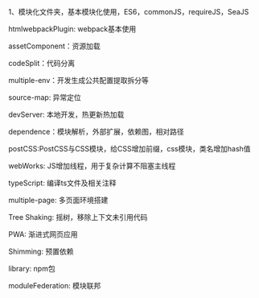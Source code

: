 1、模块化文件夹，基本模块化使用，ES6，commonJS，requireJS，SeaJS


htmlwebpackPlugin: webpack基本使用

assetComponent：资源加载

codeSplit：代码分离

multiple-env：开发生成公共配置提取拆分等

source-map: 异常定位

devServer: 本地开发，热更新热加载

dependence：模块解析，外部扩展，依赖图，相对路径

postCSS:PostCSS与CSS模块，给CSS增加前缀，css模块，类名增加hash值

webWorks: JS增加线程，用于复杂计算不阻塞主线程

typeScript: 编译ts文件及相关注释

multiple-page: 多页面环境搭建

Tree Shaking: 摇树，移除上下文未引用代码

PWA: 渐进式网页应用

Shimming: 预置依赖

library: npm包

moduleFederation: 模块联邦